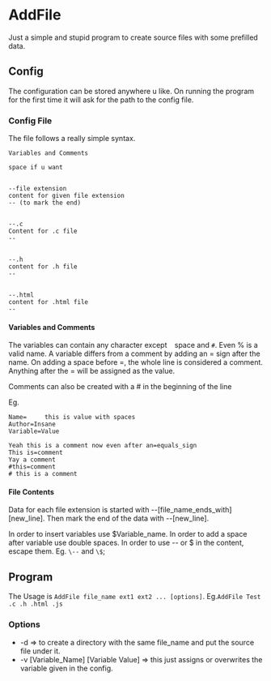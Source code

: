 # AddFile
Just a simple and stupid program to create source files with some prefilled data.

## Config
The configuration can be stored anywhere u like. On running the program for the first time it will ask for the path to the config file.

### Config File
The file follows a really simple syntax.
```
Variables and Comments

space if u want


--file extension
content for given file extension
-- (to mark the end)


--.c
Content for .c file
--


--.h
content for .h file
--


--.html
content for .html file
--

```

#### Variables and Comments

The variables can contain any character except ` ` space and `#`. Even % is a valid name. A variable differs from a comment by adding an = sign after the name. On adding a space before =, the whole line is considered a comment. Anything after the = will be assigned as the value.

Comments can also be created with a # in the beginning of the line

Eg.
```
Name=     this is value with spaces
Author=Insane
Variable=Value

Yeah this is a comment now even after an=equals_sign
This is=comment
Yay a comment
#this=comment
# this is a comment
```

#### File Contents
Data for each file extension is started with --[file_name_ends_with][new_line]. Then mark the end of the data with --[new_line].

In order to insert variables use $Variable_name. In order to add a space after variable use double spaces. In order to use -- or $ in the content, escape them. Eg. `\--` and `\$`;

## Program
The Usage is `AddFile file_name ext1 ext2 ... [options]`. Eg.`AddFile Test .c .h .html .js`

### Options
* -d => to create a directory with the same file_name and put the source file under it.
* -v [Variable_Name] [Variable Value] => this just assigns or overwrites the variable given in the config.